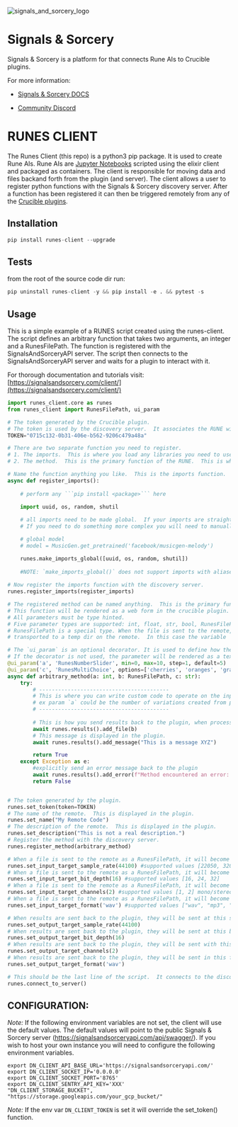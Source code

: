 ![signals_and_sorcery_logo](https://storage.googleapis.com/docs-assets/sas_runes_client_2.png)
# Signals & Sorcery

Signals & Sorcery is a platform for that connects Rune AIs to Crucible plugins.

For more information:

- [Signals & Sorcery DOCS](https://signalsandsorcery.com/)

- [Community Discord](https://discord.gg/UcHCjfpRkV)

# RUNES CLIENT

The Runes Client (this repo) is a python3 pip package.  It is used to create Rune AIs.  Rune AIs are [Jupyter Notebooks](https://jupyter.org/) scripted using the elixir client and packaged as containers. The client is responsible for moving data and files backand forth from the plugin (and server).   The client allows a user to register python functions with the Signals & Sorcery discovery server. After a function has been registered it can then be triggered remotely from any of the [Crucible plugins](https://signalsandsorcery.com/crucible-plugins/).   

## Installation

```python
pip install runes-client --upgrade
```

## Tests

from the root of the source code dir run:
```python
pip uninstall runes-client -y && pip install -e . && pytest -s
```

## Usage

This is a simple example of a RUNES script created using the runes-client.  The script defines an arbitrary function that takes two arguments, an integer and a RunesFilePath.  The function is registered with the SignalsAndSorceryAPI server.  The script then connects to the SignalsAndSorceryAPI server and waits for a plugin to interact with it. 

For thorough documentation and tutorials visit: [https://signalsandsorcery.com/client/](https://signalsandsorcery.com/client/)

```python
import runes_client.core as runes 
from runes_client import RunesFilePath, ui_param

# The token generated by the Crucible plugin.  
# The token is used by the discovery server.  It associates the RUNE with the plugin.
TOKEN="0715c132-0b31-406e-b562-9206c479a48a"

# There are two separate function you need to register.  
# 1. The imports.  This is where you load any libraries you need to use in your RUNE.  This is important so that the RUNE is aware when dependencies are loaded and its ready to be called from the plugin.
# 2. The method.  This is the primary function of the RUNE.  This is where you write the code that will be executed when the RUNE is triggered.

# Name the function anything you like.  This is the imports function.  This is where you load any libraries you need to use in your RUNE.
async def register_imports():
    
    # perform any ```pip install <package>``` here
   
    import uuid, os, random, shutil 

    # all imports need to be made global.  If your imports are straight forward you can use the `make_imports_global` function.
    # If you need to do something more complex you will need to manually make the imports global. For example, in this case we download a large pre-trained model and need to make it global.

    # global model
    # model = MusicGen.get_pretrained('facebook/musicgen-melody')

    runes.make_imports_global([uuid, os, random, shutil])
    
    #NOTE: `make_imports_global()` does not support imports with aliases.  You will need to manually make these global.
    
# Now register the imports function with the discovery server.
runes.register_imports(register_imports)

# The registered method can be named anything.  This is the primary function of the RUNE.  
# This function will be rendered as a web form in the crucible plugin. Note: the method must be `async`.  
# All parameters must be type hinted.  
# Five parameter types are supported: int, float, str, bool, RunesFilePath
# RunesFilePath is a special type. When the file is sent to the remote, it is intercepted by the system and 
# transported to a temp dir on the remote.  In this case the variable `b` is local path to the file.

# The `ui_param` is an optional decorator. It is used to define how the parameter input UI will be rendered in the plugin.  
# If the decorator is not used, the parameter will be rendered as a text input field. 
@ui_param('a', 'RunesNumberSlider', min=0, max=10, step=1, default=5)
@ui_param('c', 'RunesMultiChoice', options=['cherries', 'oranges', 'grapes'], default='grapes')
async def arbitrary_method(a: int, b: RunesFilePath, c: str):
    try: 
        # -----------------------------------------
        # This is where you can write custom code to operate on the input params.
        # ex param `a` could be the number of variations created from param `b` using something like MusicLM
        # -----------------------------------------
        
        # This is how you send results back to the plugin, when processing is complete.
        await runes.results().add_file(b) 
        # This message is displayed in the plugin.
        await runes.results().add_message("This is a message XYZ") 

        return True
    except Exception as e: 
        #explicitly send an error message back to the plugin
        await runes.results().add_error(f"Method encountered an error: {e}")
        return False


# The token generated by the plugin. 
runes.set_token(token=TOKEN)
# The name of the remote.  This is displayed in the plugin.
runes.set_name("My Remote Code")
# The description of the remote.  This is displayed in the plugin.
runes.set_description("This is not a real description.")
# Register the method with the discovery server.
runes.register_method(arbitrary_method)

# When a file is sent to the remote as a RunesFilePath, it will become available at this sample rate. 
runes.set_input_target_sample_rate(44100) #supported values [22050, 32000, 44100, 48000]
# When a file is sent to the remote as a RunesFilePath, it will become available at this bit rate. 
runes.set_input_target_bit_depth(16) #supported values [16, 24, 32]
# When a file is sent to the remote as a RunesFilePath, it will become available with this number of channels.
runes.set_input_target_channels(2) #supported values [1, 2] mono/stereo respectively
# When a file is sent to the remote as a RunesFilePath, it will become available in this format.
runes.set_input_target_format('wav') #supported values ["wav", "mp3", "aif", "flac"]

# When results are sent back to the plugin, they will be sent at this sample rate.
runes.set_output_target_sample_rate(44100)
# When results are sent back to the plugin, they will be sent at this bit rate.
runes.set_output_target_bit_depth(16)
# When results are sent back to the plugin, they will be sent with this number of channels.
runes.set_output_target_channels(2)
# When results are sent back to the plugin, they will be sent in this format.
runes.set_output_target_format('wav')

# This should be the last line of the script.  It connects to the discovery server and waits for a remote trigger.
runes.connect_to_server()
```


## CONFIGURATION:

*Note:* If the following environment variables are not set, the client will use the default values.  The default values will point to the public Signals & Sorcery server (https://signalsandsorceryapi.com/api/swagger/).  If you wish to host your own instance you will need to configure the following environment variables. 

```
export DN_CLIENT_API_BASE_URL='https://signalsandsorceryapi.com/'
export DN_CLIENT_SOCKET_IP='0.0.0.0'
export DN_CLIENT_SOCKET_PORT='8765'
export DN_CLIENT_SENTRY_API_KEY='XXX'
"DN_CLIENT_STORAGE_BUCKET", "https://storage.googleapis.com/your_gcp_bucket/"
```

*Note:* If the env var `DN_CLIENT_TOKEN` is set it will override the set_token() function.
